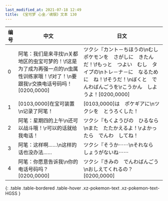 ```yaml
---
last_modified_at: 2021-07-18 12:49
title: 《宝可梦 心金／魂银》文本 130
---
```

| 编号 | 中文 | 日文 |
| ---- | ---- | ---- |
| 0 | 阿笔：我们是来寻找\n关都地区的虫宝可梦的！\f这是为了成为再强一点的\n虫属性训练家哦！\f对了！\n要跟我\r交换电话号码吗！[0200,0000] | ツクシ『カント－ちほうの\nむしポケモンを　さがしに　きたんだ！\fもっと　つよい　むし　タイプの\nトレ－ナ－に　なるために　ね！\fそうだ！\nぼくと　でんわばんごうを\rこうかん　しようよ！[0200,0000] |
| 1 | [0103,0000]在宝可装置\n记录了阿笔！ | [0103,0000]は　ポケギアに\nツクシを　とうろくした！ |
| 2 | 阿笔：星期四的上午\n还可以战斗哦！\r可以的话就给我电话！ | ツクシ『もくようびの　ひるなら\nまた　たたかえるよ！\rよかったら　でんわ　してね！ |
| 3 | 阿笔：这样啊……\n这样的话也没办法…… | ツクシ『そうか⋯⋯\nそれなら　しょうがないね⋯⋯ |
| 4 | 阿笔：你愿意告诉我\n你的电话号码吗？[0200,0000] | ツクシ『きみの　でんわばんごう\nおしえてくれるの？[0200,0000] |
{: .table .table-bordered .table-hover .xz-pokemon-text .xz-pokemon-text-HGSS }